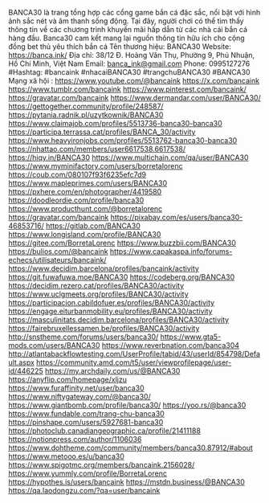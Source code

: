 BANCA30 là trang tổng hợp các cổng game bắn cá đặc sắc, nổi bật với hình ảnh sắc nét và âm thanh sống động. Tại đây, người chơi có thể tìm thấy thông tin về các chương trình khuyến mãi hấp dẫn từ các nhà cái bắn cá hàng đầu. Banca30 cam kết mang lại nguồn thông tin hữu ích cho cộng đồng bet thủ yêu thích bắn cá
Tên thương hiệu: BANCA30
Website: https://banca.ink/
Địa chỉ: 38/12 Đ. Hoàng Văn Thụ, Phường 9, Phú Nhuận, Hồ Chí Minh, Việt Nam
Email: banca_ink@gmail.com
Phone: 0995127276
#Hashtag: #bancaink #nhacaiBANCA30 #trangchuBANCA30 #BANCA30
Mạng xã hội :
https://www.youtube.com/@bancaink
https://x.com/bancaink
https://www.tumblr.com/bancaink
https://www.pinterest.com/bancaink/
https://gravatar.com/bancaink
https://www.dermandar.com/user/BANCA30/
https://gettogether.community/profile/248587/
https://pytania.radnik.pl/uzytkownik/BANCA30
https://www.claimajob.com/profiles/5513736-banca30-banca30
https://participa.terrassa.cat/profiles/BANCA_30/activity
https://www.heavyironjobs.com/profiles/5513762-banca30-banca30
https://nhattao.com/members/user6617538.6617538/
https://hiqy.in/BANCA30
https://www.multichain.com/qa/user/BANCA30
https://www.myminifactory.com/users/borretalorenc
https://coub.com/080107f93f6235efc7d9
https://www.mapleprimes.com/users/BANCA30
https://pxhere.com/en/photographer/4419580
https://doodleordie.com/profile/banca30
https://www.producthunt.com/@borretalorenc
https://gravatar.com/bancaink
https://pixabay.com/es/users/banca30-46853716/
https://gitlab.com/BANCA30
https://www.longisland.com/profile/BANCA30
https://gitee.com/BorretaLorenc
https://www.buzzbii.com/BANCA30
https://bulios.com/@bancaink
https://www.capakaspa.info/forums-echecs/utilisateurs/bancaink/
https://www.decidim.barcelona/profiles/bancaink/activity
https://git.fuwafuwa.moe/BANCA30
https://codeberg.org/BANCA30
https://decidim.rezero.cat/profiles/BANCA30/activity
https://www.uclgmeets.org/profiles/BANCA30/activity
https://participacion.cabildofuer.es/profiles/BANCA30/activity
https://engage.eiturbanmobility.eu/profiles/BANCA30/activity
https://masculinitats.decidim.barcelona/profiles/BANCA30/activity
https://fairebruxellessamen.be/profiles/BANCA30/activity
http://snstheme.com/forums/users/banca30/
https://www.gta5-mods.com/users/BANCA30
https://www.reverbnation.com/banca304
http://atlantabackflowtesting.com/UserProfile/tabid/43/userId/854798/Default.aspx
https://community.amd.com/t5/user/viewprofilepage/user-id/446225
https://my.archdaily.com/us/@BANCA30
https://anyflip.com/homepage/xljzu
https://www.furaffinity.net/user/banca30
https://www.niftygateway.com/@banca30/
https://www.giantbomb.com/profile/banca30/
https://yoo.rs/@banca30
https://www.fundable.com/trang-chu-banca30
https://pinshape.com/users/5927681-banca30
https://photoclub.canadiangeographic.ca/profile/21411188
https://notionpress.com/author/1106036
https://www.dohtheme.com/community/members/banca30.87912/#about
https://www.metooo.es/u/banca30
https://www.spigotmc.org/members/bancaink.2156028/
https://www.yummly.com/profile/BorretaLorenc
https://hypothes.is/users/bancaink
https://mstdn.business/@BANCA30
https://qa.laodongzu.com/?qa=user/bancaink
